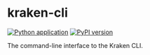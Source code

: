 # kraken-cli

[![Python application](https://github.com/kraken-build/kraken-cli/actions/workflows/python-package.yml/badge.svg)](https://github.com/kraken-build/kraken-cli/actions/workflows/python-package.yml)
[![PyPI version](https://badge.fury.io/py/kraken-cli.svg)](https://badge.fury.io/py/kraken-cli)

The command-line interface to the Kraken CLI.

